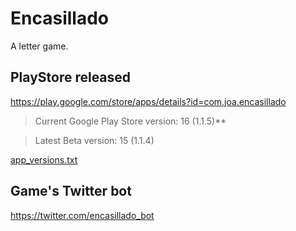 # Encasillado

A letter game.

## PlayStore released

https://play.google.com/store/apps/details?id=com.joa.encasillado

 > Current Google Play Store version: 16 (1.1.5)**
 
 > Latest Beta version: 15 (1.1.4)

[app_versions.txt](app_versions.txt) 

## Game's Twitter bot

https://twitter.com/encasillado_bot
